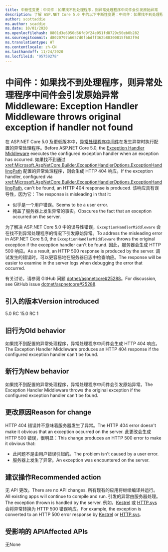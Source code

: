 ```yaml
---
title: 中断性变更：中间件：如果找不到处理程序，则异常处理程序中间件会引发原始异常
description: 了解 ASP.NET Core 5.0 中的以下中断性变更：中间件：如果找不到处理程序，则异常处理程序中间件会引发原始异常
author: scottaddie
ms.author: scaddie
ms.date: 10/01/2020
ms.openlocfilehash: 8801d3e6950d66fd9f24e051fd8729c50eb0b282
ms.sourcegitcommit: d8020797a6657d0fbbdff362b80300815f682f94
ms.translationtype: HT
ms.contentlocale: zh-CN
ms.lasthandoff: 11/24/2020
ms.locfileid: "95759278"
---
```

# <a name="middleware-exception-handler-middleware-throws-original-exception-if-handler-not-found"></a><span data-ttu-id="841ed-103">中间件：如果找不到处理程序，则异常处理程序中间件会引发原始异常</span><span class="sxs-lookup"><span data-stu-id="841ed-103">Middleware: Exception Handler Middleware throws original exception if handler not found</span></span>

<span data-ttu-id="841ed-104">在 ASP.NET Core 5.0 及更低版本中，[异常处理程序中间件](xref:Microsoft.AspNetCore.Builder.ExceptionHandlerExtensions.UseExceptionHandler%2A)在发生异常时执行配置的异常处理程序。</span><span class="sxs-lookup"><span data-stu-id="841ed-104">Before ASP.NET Core 5.0, the [Exception Handler Middleware](xref:Microsoft.AspNetCore.Builder.ExceptionHandlerExtensions.UseExceptionHandler%2A) executes the configured exception handler when an exception has occurred.</span></span> <span data-ttu-id="841ed-105">如果找不到通过 <xref:Microsoft.AspNetCore.Builder.ExceptionHandlerOptions.ExceptionHandlingPath> 配置的异常处理程序，则会生成 HTTP 404 响应。</span><span class="sxs-lookup"><span data-stu-id="841ed-105">If the exception handler, configured via <xref:Microsoft.AspNetCore.Builder.ExceptionHandlerOptions.ExceptionHandlingPath>, can't be found, an HTTP 404 response is produced.</span></span> <span data-ttu-id="841ed-106">该响应具有误导性，因为它：</span><span class="sxs-lookup"><span data-stu-id="841ed-106">The response is misleading in that it:</span></span>

* <span data-ttu-id="841ed-107">似乎是一个用户错误。</span><span class="sxs-lookup"><span data-stu-id="841ed-107">Seems to be a user error.</span></span>
* <span data-ttu-id="841ed-108">掩盖了服务器上发生异常的事实。</span><span class="sxs-lookup"><span data-stu-id="841ed-108">Obscures the fact that an exception occurred on the server.</span></span>

<span data-ttu-id="841ed-109">为了解决 ASP.NET Core 5.0 中的误导性错误，`ExceptionHandlerMiddleware` 会在找不到异常处理程序的情况下引发原始异常。</span><span class="sxs-lookup"><span data-stu-id="841ed-109">To address the misleading error in ASP.NET Core 5.0, the `ExceptionHandlerMiddleware` throws the original exception if the exception handler can't be found.</span></span> <span data-ttu-id="841ed-110">因此，服务器会生成 HTTP 500 响应。</span><span class="sxs-lookup"><span data-stu-id="841ed-110">As a result, an HTTP 500 response is produced by the server.</span></span> <span data-ttu-id="841ed-111">调试发生的错误时，可以更容易地在服务器日志中检查响应。</span><span class="sxs-lookup"><span data-stu-id="841ed-111">The response will be easier to examine in the server logs when debugging the error that occurred.</span></span>

<span data-ttu-id="841ed-112">有关讨论，请参阅 GitHub 问题 [dotnet/aspnetcore#25288](https://github.com/dotnet/aspnetcore/issues/25288)。</span><span class="sxs-lookup"><span data-stu-id="841ed-112">For discussion, see GitHub issue [dotnet/aspnetcore#25288](https://github.com/dotnet/aspnetcore/issues/25288).</span></span>

## <a name="version-introduced"></a><span data-ttu-id="841ed-113">引入的版本</span><span class="sxs-lookup"><span data-stu-id="841ed-113">Version introduced</span></span>

<span data-ttu-id="841ed-114">5.0 RC 1</span><span class="sxs-lookup"><span data-stu-id="841ed-114">5.0 RC 1</span></span>

## <a name="old-behavior"></a><span data-ttu-id="841ed-115">旧行为</span><span class="sxs-lookup"><span data-stu-id="841ed-115">Old behavior</span></span>

<span data-ttu-id="841ed-116">如果找不到配置的异常处理程序，异常处理程序中间件会生成 HTTP 404 响应。</span><span class="sxs-lookup"><span data-stu-id="841ed-116">The Exception Handler Middleware produces an HTTP 404 response if the configured exception handler can't be found.</span></span>

## <a name="new-behavior"></a><span data-ttu-id="841ed-117">新行为</span><span class="sxs-lookup"><span data-stu-id="841ed-117">New behavior</span></span>

<span data-ttu-id="841ed-118">如果找不到配置的异常处理程序，异常处理程序中间件会引发原始异常。</span><span class="sxs-lookup"><span data-stu-id="841ed-118">The Exception Handler Middleware throws the original exception if the configured exception handler can't be found.</span></span>

## <a name="reason-for-change"></a><span data-ttu-id="841ed-119">更改原因</span><span class="sxs-lookup"><span data-stu-id="841ed-119">Reason for change</span></span>

<span data-ttu-id="841ed-120">HTTP 404 错误并不意味着服务器发生了异常。</span><span class="sxs-lookup"><span data-stu-id="841ed-120">The HTTP 404 error doesn't make it obvious that an exception occurred on the server.</span></span> <span data-ttu-id="841ed-121">此更改会生成 HTTP 500 错误，很明显：</span><span class="sxs-lookup"><span data-stu-id="841ed-121">This change produces an HTTP 500 error to make it obvious that:</span></span>

* <span data-ttu-id="841ed-122">此问题不是由用户错误引起的。</span><span class="sxs-lookup"><span data-stu-id="841ed-122">The problem isn't caused by a user error.</span></span>
* <span data-ttu-id="841ed-123">服务器上发生了异常。</span><span class="sxs-lookup"><span data-stu-id="841ed-123">An exception was encountered on the server.</span></span>

## <a name="recommended-action"></a><span data-ttu-id="841ed-124">建议操作</span><span class="sxs-lookup"><span data-stu-id="841ed-124">Recommended action</span></span>

<span data-ttu-id="841ed-125">无 API 更改。</span><span class="sxs-lookup"><span data-stu-id="841ed-125">There are no API changes.</span></span> <span data-ttu-id="841ed-126">所有现有的应用将继续编译并运行。</span><span class="sxs-lookup"><span data-stu-id="841ed-126">All existing apps will continue to compile and run.</span></span> <span data-ttu-id="841ed-127">引发的异常由服务器处理。</span><span class="sxs-lookup"><span data-stu-id="841ed-127">The exception thrown is handled by the server.</span></span> <span data-ttu-id="841ed-128">例如，[Kestrel](/aspnet/core/fundamentals/servers/kestrel) 或 [HTTP.sys](/aspnet/core/fundamentals/servers/httpsys) 会将异常转换为 HTTP 500 错误响应。</span><span class="sxs-lookup"><span data-stu-id="841ed-128">For example, the exception is converted to an HTTP 500 error response by [Kestrel](/aspnet/core/fundamentals/servers/kestrel) or [HTTP.sys](/aspnet/core/fundamentals/servers/httpsys).</span></span>

## <a name="affected-apis"></a><span data-ttu-id="841ed-129">受影响的 API</span><span class="sxs-lookup"><span data-stu-id="841ed-129">Affected APIs</span></span>

<span data-ttu-id="841ed-130">无</span><span class="sxs-lookup"><span data-stu-id="841ed-130">None</span></span>

<!--

### Category

ASP.NET Core

### Affected APIs

Not detectable via API analysis

-->
